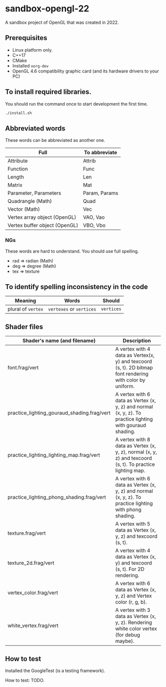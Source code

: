 # sandbox-opengl-22

A sandbox project of OpenGL that was created in 2022.

## Prerequisites

- Linux platform only.
- C++17
- CMake
- Installed `xorg-dev`
- OpenGL 4.6 compatibility graphic card (and its hardware drivers to your PC)

## To install required libraries.

You should run the command once to start development the first time.

```sh
./install.sh
```

## Abbreviated words

These words can be abbreviated as another one.

| Full | To abbreviate |
| --- | --- |
| Attribute | Attrib |
| Function | Func |
| Length | Len |
| Matrix | Mat |
| Parameter, Parameters | Param, Params |
| Quadrangle (Math) | Quad |
| Vector (Math) | Vec |
| Vertex array object (OpenGL) | VAO, Vao |
| Vertex buffer object (OpenGL) | VBO, Vbo |

### NGs

These words are hard to understand. You should use full spelling.

- rad => radian (Math)
- deg => degree (Math)
- tex => texture

## To identify spelling inconsistency in the code

| Meaning | Words | Should |
| --- | --- | --- |
| plural of `vertex` | `vertexes` or `vertices` | `vertices` |

## Shader files

| Shader's name (and filename) | Description |
| --- | --- |
| font.frag/vert | A vertex with 4 data as Vertex(x, y) and texcoord (s, t). 2D bitmap font rendering with color by uniform. |
| practice_lighting_gouraud_shading.frag/vert | A vertex with 6 data as Vertex (x, y, z) and normal (x, y, z). To practice lighting with gouraud shading. |
| practice_lighting_lighting_map.frag/vert | A vertex with 8 data as Vertex (x, y, z), normal (x, y, z) and texcoord (s, t). To practice lighting map. |
| practice_lighting_phong_shading.frag/vert | A vertex with 6 data as Vertex (x, y, z) and normal (x, y, z). To practice lighting with phong shading. |
| texture.frag/vert | A vertex with 5 data as Vertex (x, y, z) and texcoord (s, t). |
| texture_2d.frag/vert | A vertex with 4 data as Vertex (x, y) and texcoord (s, t). For 2D rendering. |
| vertex_color.frag/vert | A vertex with 6 data as Vertex (x, y, z) and Vertex color (r, g, b). |
| white_vertex.frag/vert | A vertex with 3 data as Vertex (x, y, z). Rendering white color vertex (for debug maybe). |

## How to test

Installed the GoogleTest (is a testing framework).

How to test: TODO.
